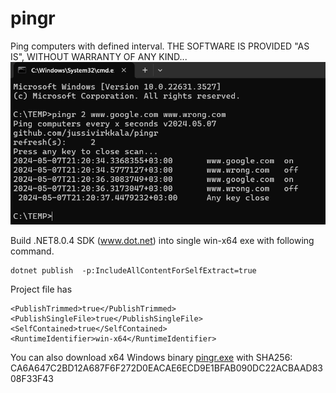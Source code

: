 # pingr
Ping computers with defined interval. THE SOFTWARE IS PROVIDED "AS IS", WITHOUT WARRANTY OF ANY KIND...
![Ping console output](pingr.png)

Build .NET8.0.4 SDK (www.dot.net) into single win-x64 exe with following command.
```
dotnet publish  -p:IncludeAllContentForSelfExtract=true
``` 

Project file has 
``` 
<PublishTrimmed>true</PublishTrimmed>
<PublishSingleFile>true</PublishSingleFile>
<SelfContained>true</SelfContained>
<RuntimeIdentifier>win-x64</RuntimeIdentifier>		
``` 
You can also download x64 Windows binary [pingr.exe](pingr.exe)
 with SHA256: CA6A647C2BD12A687F6F272D0EACAE6ECD9E1BFAB090DC22ACBAAD8308F33F43
